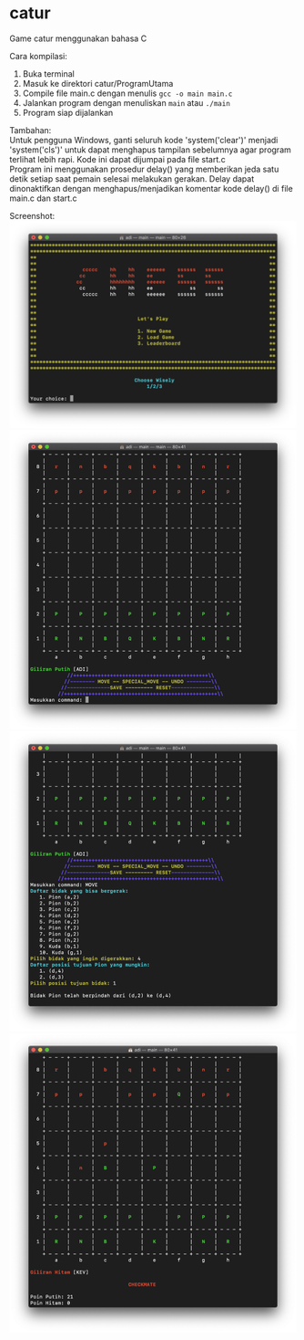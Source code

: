 # catur
Game catur menggunakan bahasa C

Cara kompilasi:
1. Buka terminal
2. Masuk ke direktori catur/ProgramUtama
3. Compile file main.c dengan menulis `gcc -o main main.c`
4. Jalankan program dengan menuliskan `main` atau `./main`
5. Program siap dijalankan

Tambahan:<br>
Untuk pengguna Windows, ganti seluruh kode 'system('clear')' menjadi 'system('cls')' untuk dapat menghapus tampilan sebelumnya agar program terlihat lebih rapi. Kode ini dapat dijumpai pada file start.c <br>
Program ini menggunakan prosedur delay() yang memberikan jeda satu detik setiap saat pemain selesai melakukan gerakan. Delay dapat dinonaktifkan dengan menghapus/menjadikan komentar kode delay() di file main.c dan start.c

Screenshot:<br>
![Main Menu](Screenshot/MainMenu.png "Main Menu")
![New Game](Screenshot/NewGame.png?raw=true "New Game")
![Move](Screenshot/Move.png?raw=true "Move")
![Checkmate](Screenshot/Checkmate.png?raw=true "Checkmate")
